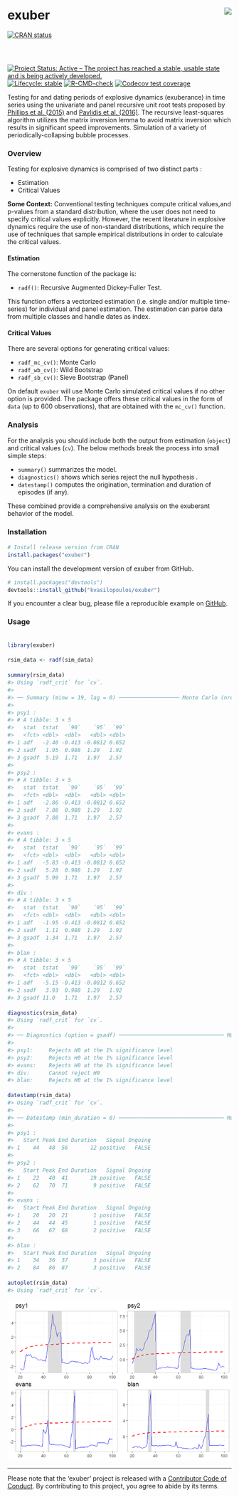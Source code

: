 
<!-- README.md is generated from README.Rmd. Please edit that file -->

# exuber <a href='https://kvasilopoulos.github.io/exuber/'><img src='man/figures/logo.png' align="right" height="127.5" /></a>

<!-- badges: start -->

[![CRAN
status](https://www.r-pkg.org/badges/version/exuber)](https://CRAN.R-project.org/package=exuber)
[![Project Status: Active – The project has reached a stable, usable
state and is being actively
developed.](https://www.repostatus.org/badges/latest/active.svg)](https://www.repostatus.org/#active)
[![Lifecycle:
stable](https://img.shields.io/badge/lifecycle-stable-brightgreen.svg)](https://lifecycle.r-lib.org/articles/stages.html#stable)
[![R-CMD-check](https://github.com/kvasilopoulos/exuber/actions/workflows/R-CMD-check.yaml/badge.svg)](https://github.com/kvasilopoulos/exuber/actions/workflows/R-CMD-check.yaml)
[![Codecov test
coverage](https://codecov.io/gh/kvasilopoulos/exuber/graph/badge.svg)](https://app.codecov.io/gh/kvasilopoulos/exuber)
<!-- badges: end -->

Testing for and dating periods of explosive dynamics (exuberance) in
time series using the univariate and panel recursive unit root tests
proposed by [Phillips et al. (2015)](https://doi.org/10.1111/iere.12132)
and [Pavlidis et al. (2016)](https://doi.org/10.1007/s11146-015-9531-2).
The recursive least-squares algorithm utilizes the matrix inversion
lemma to avoid matrix inversion which results in significant speed
improvements. Simulation of a variety of periodically-collapsing bubble
processes.

### Overview

Testing for explosive dynamics is comprised of two distinct parts :

- Estimation
- Critical Values

**Some Context:** Conventional testing techniques compute critical
values,and p-values from a standard distribution, where the user does
not need to specify critical values explicitly. However, the recent
literature in explosive dynamics require the use of non-standard
distributions, which require the use of techniques that sample empirical
distributions in order to calculate the critical values.

#### Estimation

The cornerstone function of the package is:

- `radf()`: Recursive Augmented Dickey-Fuller Test.

This function offers a vectorized estimation (i.e. single and/or
multiple time-series) for individual and panel estimation. The
estimation can parse data from multiple classes and handle dates as
index.

#### Critical Values

There are several options for generating critical values:

- `radf_mc_cv()`: Monte Carlo
- `radf_wb_cv()`: Wild Bootstrap
- `radf_sb_cv()`: Sieve Bootstrap (Panel)

On default `exuber` will use Monte Carlo simulated critical values if no
other option is provided. The package offers these critical values in
the form of `data` (up to 600 observations), that are obtained with the
`mc_cv()` function.

### Analysis

For the analysis you should include both the output from estimation
(`object`) and critical values (`cv`). The below methods break the
process into small simple steps:

- `summary()` summarizes the model.
- `diagnostics()` shows which series reject the null hypothesis .
- `datestamp()` computes the origination, termination and duration of
  episodes (if any).

These combined provide a comprehensive analysis on the exuberant
behavior of the model.

### Installation

``` r
# Install release version from CRAN
install.packages("exuber")
```

You can install the development version of exuber from GitHub.

``` r
# install.packages("devtools")
devtools::install_github("kvasilopoulos/exuber")
```

If you encounter a clear bug, please file a reproducible example on
[GitHub](https://github.com/kvasilopoulos/exuber/issues).

### Usage

``` r

library(exuber)

rsim_data <- radf(sim_data)

summary(rsim_data)
#> Using `radf_crit` for `cv`.
#> 
#> ── Summary (minw = 19, lag = 0) ─────────────────── Monte Carlo (nrep = 2000) ──
#> 
#> psy1 :
#> # A tibble: 3 × 5
#>   stat  tstat   `90`    `95`  `99`
#>   <fct> <dbl>  <dbl>   <dbl> <dbl>
#> 1 adf   -2.46 -0.413 -0.0812 0.652
#> 2 sadf   1.95  0.988  1.29   1.92 
#> 3 gsadf  5.19  1.71   1.97   2.57 
#> 
#> psy2 :
#> # A tibble: 3 × 5
#>   stat  tstat   `90`    `95`  `99`
#>   <fct> <dbl>  <dbl>   <dbl> <dbl>
#> 1 adf   -2.86 -0.413 -0.0812 0.652
#> 2 sadf   7.88  0.988  1.29   1.92 
#> 3 gsadf  7.88  1.71   1.97   2.57 
#> 
#> evans :
#> # A tibble: 3 × 5
#>   stat  tstat   `90`    `95`  `99`
#>   <fct> <dbl>  <dbl>   <dbl> <dbl>
#> 1 adf   -5.83 -0.413 -0.0812 0.652
#> 2 sadf   5.28  0.988  1.29   1.92 
#> 3 gsadf  5.99  1.71   1.97   2.57 
#> 
#> div :
#> # A tibble: 3 × 5
#>   stat  tstat   `90`    `95`  `99`
#>   <fct> <dbl>  <dbl>   <dbl> <dbl>
#> 1 adf   -1.95 -0.413 -0.0812 0.652
#> 2 sadf   1.11  0.988  1.29   1.92 
#> 3 gsadf  1.34  1.71   1.97   2.57 
#> 
#> blan :
#> # A tibble: 3 × 5
#>   stat  tstat   `90`    `95`  `99`
#>   <fct> <dbl>  <dbl>   <dbl> <dbl>
#> 1 adf   -5.15 -0.413 -0.0812 0.652
#> 2 sadf   3.93  0.988  1.29   1.92 
#> 3 gsadf 11.0   1.71   1.97   2.57

diagnostics(rsim_data)
#> Using `radf_crit` for `cv`.
#> 
#> ── Diagnostics (option = gsadf) ───────────────────────────────── Monte Carlo ──
#> 
#> psy1:     Rejects H0 at the 1% significance level
#> psy2:     Rejects H0 at the 1% significance level
#> evans:    Rejects H0 at the 1% significance level
#> div:      Cannot reject H0 
#> blan:     Rejects H0 at the 1% significance level

datestamp(rsim_data)
#> Using `radf_crit` for `cv`.
#> 
#> ── Datestamp (min_duration = 0) ───────────────────────────────── Monte Carlo ──
#> 
#> psy1 :
#>   Start Peak End Duration   Signal Ongoing
#> 1    44   48  56       12 positive   FALSE
#> 
#> psy2 :
#>   Start Peak End Duration   Signal Ongoing
#> 1    22   40  41       19 positive   FALSE
#> 2    62   70  71        9 positive   FALSE
#> 
#> evans :
#>   Start Peak End Duration   Signal Ongoing
#> 1    20   20  21        1 positive   FALSE
#> 2    44   44  45        1 positive   FALSE
#> 3    66   67  68        2 positive   FALSE
#> 
#> blan :
#>   Start Peak End Duration   Signal Ongoing
#> 1    34   36  37        3 positive   FALSE
#> 2    84   86  87        3 positive   FALSE

autoplot(rsim_data)
#> Using `radf_crit` for `cv`.
```

![](man/figures/usage-1.png)<!-- -->

------------------------------------------------------------------------

Please note that the ‘exuber’ project is released with a [Contributor
Code of
Conduct](https://kvasilopoulos.github.io/exuber/CODE_OF_CONDUCT). By
contributing to this project, you agree to abide by its terms.
